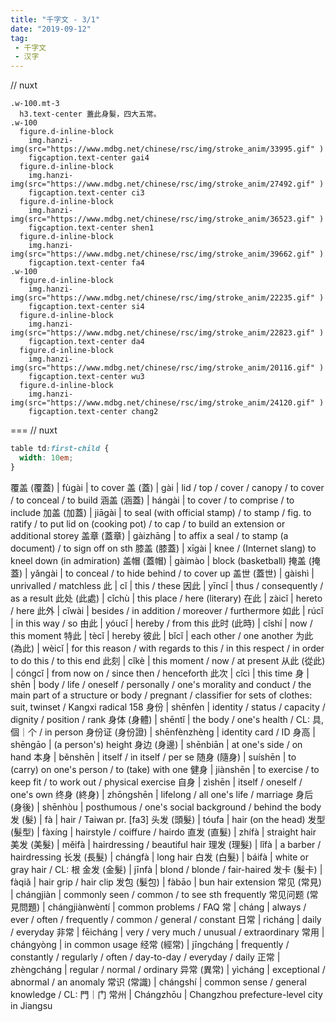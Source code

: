 ```yaml
---
title: "千字文 - 3/1"
date: "2019-09-12"
tag: 
 - 千字文
 - 汉字
---
```

// nuxt

```pug
.w-100.mt-3
  h3.text-center 蓋此身髮，四大五常。
.w-100
  figure.d-inline-block
    img.hanzi-img(src="https://www.mdbg.net/chinese/rsc/img/stroke_anim/33995.gif" )
    figcaption.text-center gai4
  figure.d-inline-block
    img.hanzi-img(src="https://www.mdbg.net/chinese/rsc/img/stroke_anim/27492.gif" )
    figcaption.text-center ci3
  figure.d-inline-block
    img.hanzi-img(src="https://www.mdbg.net/chinese/rsc/img/stroke_anim/36523.gif" )
    figcaption.text-center shen1
  figure.d-inline-block
    img.hanzi-img(src="https://www.mdbg.net/chinese/rsc/img/stroke_anim/39662.gif" )
    figcaption.text-center fa4
.w-100
  figure.d-inline-block
    img.hanzi-img(src="https://www.mdbg.net/chinese/rsc/img/stroke_anim/22235.gif" )
    figcaption.text-center si4
  figure.d-inline-block
    img.hanzi-img(src="https://www.mdbg.net/chinese/rsc/img/stroke_anim/22823.gif" )
    figcaption.text-center da4
  figure.d-inline-block
    img.hanzi-img(src="https://www.mdbg.net/chinese/rsc/img/stroke_anim/20116.gif" )
    figcaption.text-center wu3
  figure.d-inline-block
    img.hanzi-img(src="https://www.mdbg.net/chinese/rsc/img/stroke_anim/24120.gif" )
    figcaption.text-center chang2
```

===
// nuxt

```css
table td:first-child {
  width: 10em;
}
```

覆盖 (覆蓋) | fùgài | to cover
盖 (蓋) | gài | lid / top / cover / canopy / to cover / to conceal / to build
涵盖 (涵蓋) | hángài | to cover / to comprise / to include
加盖 (加蓋) | jiāgài | to seal (with official stamp) / to stamp / fig. to ratify / to put lid on (cooking pot) / to cap / to build an extension or additional storey
盖章 (蓋章) | gàizhāng | to affix a seal / to stamp (a document) / to sign off on sth
膝盖 (膝蓋) | xīgài | knee / (Internet slang) to kneel down (in admiration)
盖帽 (蓋帽) | gàimào | block (basketball)
掩盖 (掩蓋) | yǎngài | to conceal / to hide behind / to cover up
盖世 (蓋世) | gàishì | unrivalled / matchless
此 | cǐ | this / these
因此 | yīncǐ | thus / consequently / as a result
此处 (此處) | cǐchù | this place / here (literary)
在此 | zàicǐ | hereto / here
此外 | cǐwài | besides / in addition / moreover / furthermore
如此 | rúcǐ | in this way / so
由此 | yóucǐ | hereby / from this
此时 (此時) | cǐshí | now / this moment
特此 | tècǐ | hereby
彼此 | bǐcǐ | each other / one another
为此 (為此) | wèicǐ | for this reason / with regards to this / in this respect / in order to do this / to this end
此刻 | cǐkè | this moment / now / at present
从此 (從此) | cóngcǐ | from now on / since then / henceforth
此次 | cǐcì | this time
身 | shēn | body / life / oneself / personally / one's morality and conduct / the main part of a structure or body / pregnant / classifier for sets of clothes: suit, twinset / Kangxi radical 158
身份 | shēnfèn | identity / status / capacity / dignity / position / rank
身体 (身體) | shēntǐ | the body / one's health / CL: 具, 個｜个 / in person
身份证 (身份證) | shēnfènzhèng | identity card / ID
身高 | shēngāo | (a person's) height
身边 (身邊) | shēnbiān | at one's side / on hand
本身 | běnshēn | itself / in itself / per se
随身 (隨身) | suíshēn | to (carry) on one's person / to (take) with one
健身 | jiànshēn | to exercise / to keep fit / to work out / physical exercise
自身 | zìshēn | itself / oneself / one's own
终身 (終身) | zhōngshēn | lifelong / all one's life / marriage
身后 (身後) | shēnhòu | posthumous / one's social background / behind the body
发 (髮) | fà | hair / Taiwan pr. [fa3]
头发 (頭髮) | tóufa | hair (on the head)
发型 (髮型) | fàxíng | hairstyle / coiffure / hairdo
直发 (直髮) | zhífà | straight hair
美发 (美髮) | měifà | hairdressing / beautiful hair
理发 (理髮) | lǐfà | a barber / hairdressing
长发 (長髮) | chángfà | long hair
白发 (白髮) | báifà | white or gray hair / CL: 根
金发 (金髮) | jīnfà | blond / blonde / fair-haired
发卡 (髮卡) | fàqiǎ | hair grip / hair clip
发包 (髮包) | fàbāo | bun hair extension
常见 (常見) | chángjiàn | commonly seen / common / to see sth frequently
常见问题 (常見問題) | chángjiànwèntí | common problems / FAQ
常 | cháng | always / ever / often / frequently / common / general / constant
日常 | rìcháng | daily / everyday
非常 | fēicháng | very / very much / unusual / extraordinary
常用 | chángyòng | in common usage
经常 (經常) | jīngcháng | frequently / constantly / regularly / often / day-to-day / everyday / daily
正常 | zhèngcháng | regular / normal / ordinary
异常 (異常) | yìcháng | exceptional / abnormal / an anomaly
常识 (常識) | chángshí | common sense / general knowledge / CL: 門｜门
常州 | Chángzhōu | Changzhou prefecture-level city in Jiangsu

